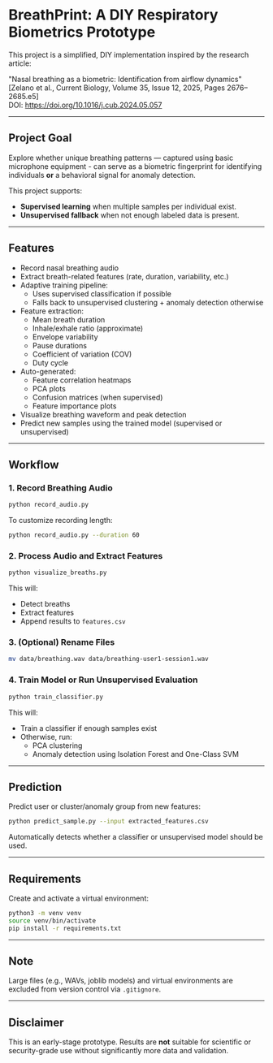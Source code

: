 # BreathPrint: A DIY Respiratory Biometrics Prototype

This project is a simplified, DIY implementation inspired by the research article:

"Nasal breathing as a biometric: Identification from airflow dynamics"  
[Zelano et al., Current Biology, Volume 35, Issue 12, 2025, Pages 2676–2685.e5]  
DOI: https://doi.org/10.1016/j.cub.2024.05.057

---

## Project Goal

Explore whether unique breathing patterns — captured using basic microphone equipment - can serve as a biometric fingerprint for identifying individuals **or** a behavioral signal for anomaly detection.

This project supports:
- **Supervised learning** when multiple samples per individual exist.
- **Unsupervised fallback** when not enough labeled data is present.

---

## Features

- Record nasal breathing audio
- Extract breath-related features (rate, duration, variability, etc.)
- Adaptive training pipeline:
  - Uses supervised classification if possible
  - Falls back to unsupervised clustering + anomaly detection otherwise
- Feature extraction:
  - Mean breath duration
  - Inhale/exhale ratio (approximate)
  - Envelope variability
  - Pause durations
  - Coefficient of variation (COV)
  - Duty cycle
- Auto-generated:
  - Feature correlation heatmaps
  - PCA plots
  - Confusion matrices (when supervised)
  - Feature importance plots
- Visualize breathing waveform and peak detection
- Predict new samples using the trained model (supervised or unsupervised)

---

## Workflow

### 1. Record Breathing Audio
```bash
python record_audio.py
```
To customize recording length:
```bash
python record_audio.py --duration 60
```

### 2. Process Audio and Extract Features
```bash
python visualize_breaths.py
```
This will:
- Detect breaths
- Extract features
- Append results to `features.csv`

### 3. (Optional) Rename Files
```bash
mv data/breathing.wav data/breathing-user1-session1.wav
```

### 4. Train Model or Run Unsupervised Evaluation
```bash
python train_classifier.py
```
This will:
- Train a classifier if enough samples exist
- Otherwise, run:
  - PCA clustering
  - Anomaly detection using Isolation Forest and One-Class SVM

---

## Prediction

Predict user or cluster/anomaly group from new features:
```bash
python predict_sample.py --input extracted_features.csv
```
Automatically detects whether a classifier or unsupervised model should be used.

---

## Requirements

Create and activate a virtual environment:
```bash
python3 -m venv venv
source venv/bin/activate
pip install -r requirements.txt
```

---

## Note

Large files (e.g., WAVs, joblib models) and virtual environments are excluded from version control via `.gitignore`.

---

## Disclaimer

This is an early-stage prototype. Results are **not** suitable for scientific or security-grade use without significantly more data and validation.
